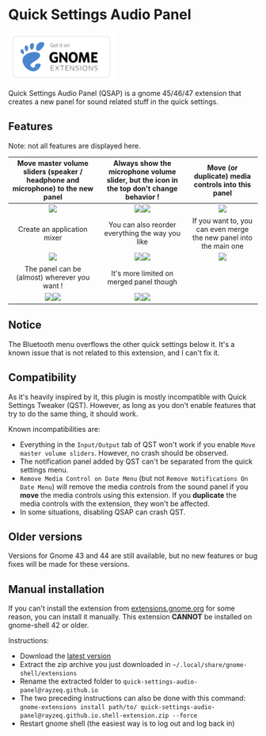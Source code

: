 Quick Settings Audio Panel
==========================

[<img src="https://raw.githubusercontent.com/andyholmes/gnome-shell-extensions-badge/master/get-it-on-ego.svg?sanitize=true" alt="Get it on GNOME Extensions" height="100" align="middle">](https://extensions.gnome.org/extension/5940/quick-settings-audio-panel/)

Quick Settings Audio Panel (QSAP) is a gnome 45/46/47 extension that creates a new panel for sound related stuff in the quick settings.

Features
--------

Note: not all features are displayed here.

| Move master volume sliders (speaker / headphone and microphone) to the new panel | Always show the microphone volume slider, but the icon in the top don't change behavior ! | Move (or duplicate) media controls into this panel |
|:--:|:--:|:--:|
| <img src="images/master.png" width="300px" /> | <img src="images/input1.png" width="200px" /><img src="images/input2.png" width="200px" /> | <img src="images/master+media.png" width="300px" /> |
| Create an application mixer | You can also reorder everything the way you like | If you want to, you can even merge the new panel into the main one |
| <img src="images/master+media+mixer.png" width="300px" /> | <img src="images/reorder1.png" width="200px" /><img src="images/reorder2.png" width="200px" /> | <img src="images/merge.png" width="300px" /> |
| The panel can be (almost) wherever you want ! | It's more limited on merged panel though | |
| <img src="images/panel-left.png" width="300px" /><img src="images/panel-right.png" width="300px" /> | <img src="images/panel-top.png" width="200px" /><img src="images/panel-top-merged.png" width="200px" /> | |

Notice
------

The Bluetooth menu overflows the other quick settings below it. It's a known issue that is not related to this extension, and I can't fix it.

Compatibility
-------------

As it's heavily inspired by it, this plugin is mostly incompatible with Quick Settings Tweaker (QST). However, as long as you don't enable features that try to do the same thing, it should work.

Known incompatibilities are:
  - Everything in the `Input/Output` tab of QST won't work if you enable `Move master volume sliders`. However, no crash should be observed.
  - The notification panel added by QST can't be separated from the quick settings menu.
  - `Remove Media Control on Date Menu` (but not `Remove Notifications On Date Menu`) will remove the media controls from the sound panel if you **move** the media controls using this extension. If you **duplicate** the media controls with the extension, they won't be affected.
  - In some situations, disabling QSAP can crash QST.

Older versions
--------------

Versions for Gnome 43 and 44 are still available, but no new features or bug fixes will be made for these versions.

Manual installation
-------------------

If you can't install the extension from [extensions.gnome.org](https://extensions.gnome.org) for some reason, you can install it manually. This extension **CANNOT** be installed on gnome-shell 42 or older.

Instructions:
 * Download the [latest version](https://github.com/Rayzeq/quick-settings-audio-panel/releases)
 * Extract the zip archive you just downloaded in `~/.local/share/gnome-shell/extensions`
 * Rename the extracted folder to `quick-settings-audio-panel@rayzeq.github.io`
 * The two preceding instructions can also be done with this command: `gnome-extensions install path/to/
quick-settings-audio-panel@rayzeq.github.io.shell-extension.zip --force`
 * Restart gnome shell (the easiest way is to log out and log back in)
